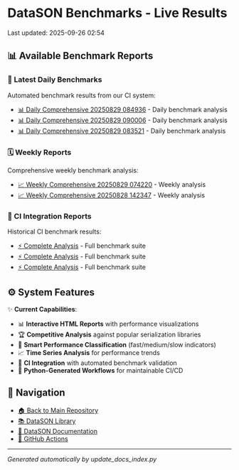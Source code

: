 # DataSON Benchmarks - Live Results

Last updated: 2025-09-26 02:54

## 📊 Available Benchmark Reports

### 🚀 Latest Daily Benchmarks
Automated benchmark results from our CI system:

- [📊 Daily Comprehensive 20250829 084936](results/daily_comprehensive_20250829_084936_report.html) - Daily benchmark analysis
- [📊 Daily Comprehensive 20250829 090006](results/daily_comprehensive_20250829_090006_report.html) - Daily benchmark analysis
- [📊 Daily Comprehensive 20250829 083521](results/daily_comprehensive_20250829_083521_report.html) - Daily benchmark analysis

### 🗓️ Weekly Reports
Comprehensive weekly benchmark analysis:

- [📈 Weekly Comprehensive 20250829 074220](results/weekly_comprehensive_20250829_074220_report.html) - Weekly analysis
- [📈 Weekly Comprehensive 20250828 142347](results/weekly_comprehensive_20250828_142347_report.html) - Weekly analysis

### 🔄 CI Integration Reports
Historical CI benchmark results:

- [⚡ Complete Analysis](results/ci_20250619_124048_15758084815_complete_report.html) - Full benchmark suite
- [⚡ Complete Analysis](results/ci_20250619_031310_15748485051_complete_report.html) - Full benchmark suite
- [⚡ Complete Analysis](results/ci_20250618_031200_15722975520_complete_report.html) - Full benchmark suite

## ⚙️ System Features

✨ **Current Capabilities**:
- 📊 **Interactive HTML Reports** with performance visualizations
- 🏆 **Competitive Analysis** against popular serialization libraries
- 🎯 **Smart Performance Classification** (fast/medium/slow indicators)
- 📈 **Time Series Analysis** for performance trends
- 🔄 **CI Integration** with automated benchmark validation
- 🤖 **Python-Generated Workflows** for maintainable CI/CD

## 🔗 Navigation
- [🏠 Back to Main Repository](https://github.com/danielendler/datason-benchmarks)
- [📚 DataSON Library](https://github.com/danielendler/datason)
- [📖 DataSON Documentation](https://datason.readthedocs.io/en/latest/)
- [🔄 GitHub Actions](https://github.com/danielendler/datason-benchmarks/actions)

---
*Generated automatically by update_docs_index.py*
